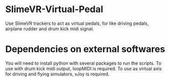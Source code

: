 # SlimeVR-Virtual-Pedal
Use SlimeVR trackers to act as virtual pedals, for like driving pedals, airplane rudder and drum kick midi signal.

# Dependencies on external softwares
You will need to install python with several packages to run the scripts. To use with drum kick midi output, loopMIDI is required. To use as virtual axis for driving and flying simulators, vJoy is required.
